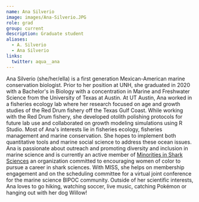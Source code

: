 ```yaml
---
name: Ana Silverio
image: images/Ana-Silverio.JPG
role: grad
group: current
description: Graduate student
aliases:
  - A. Silverio
  - Ana Silverio
links:
  twitter: aqua__ana
---
```


Ana Silverio (she/her/ella) is a first generation Mexican-American marine conservation biologist. 
Prior to her position at UNH, she graduated in 2020 with a Bachelor's in Biology with a concentration in Marine and Freshwater Science from the University of Texas at Austin.
At UT Austin, Ana worked in a fisheries ecology lab where her research focused on age and growth studies of the Red Drum fishery off the Texas Gulf Coast.
While working with the Red Drum fishery, she developed otolith polishing protocols for future lab use and collaborated on growth modeling simulations using R Studio.
Most of Ana's interests lie in fisheries ecology, fisheries management and marine conservation.
She hopes to implement both quantitative tools and marine social science to address these ocean issues. 
Ana is passionate about outreach and promoting diversity and inclusion in marine science and is currently an active member of [Minorities in Shark Sciences](https://www.misselasmo.org/) an organization committed to encouraging women of color to pursue a career in shark sciences.
With MISS, she helps on membership engagement and on the scheduling committee for a virtual joint conference for the marine science BIPOC community.
Outside of her scientific interests, Ana loves to go hiking, watching soccer, live music, catching Pokémon or hanging out with her dog Willow!
